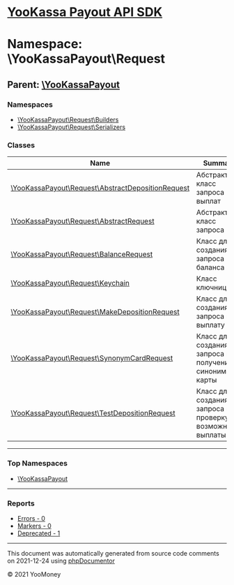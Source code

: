 # [YooKassa Payout API SDK](../home.md)

# Namespace: \YooKassaPayout\Request
## Parent: [\YooKassaPayout](../namespaces/yookassapayout.md)
### Namespaces
* [\YooKassaPayout\Request\Builders](../namespaces/yookassapayout-request-builders.md)
* [\YooKassaPayout\Request\Serializers](../namespaces/yookassapayout-request-serializers.md)
### Classes
| Name | Summary |
| ---- | ------- |
| [\YooKassaPayout\Request\AbstractDepositionRequest](../classes/YooKassaPayout-Request-AbstractDepositionRequest.md) | Абстрактный класс запроса выплат |
| [\YooKassaPayout\Request\AbstractRequest](../classes/YooKassaPayout-Request-AbstractRequest.md) | Абстрактный класс запроса |
| [\YooKassaPayout\Request\BalanceRequest](../classes/YooKassaPayout-Request-BalanceRequest.md) | Класс для создания запроса баланса |
| [\YooKassaPayout\Request\Keychain](../classes/YooKassaPayout-Request-Keychain.md) | Класс ключница |
| [\YooKassaPayout\Request\MakeDepositionRequest](../classes/YooKassaPayout-Request-MakeDepositionRequest.md) | Класс для создания запроса на выплату |
| [\YooKassaPayout\Request\SynonymCardRequest](../classes/YooKassaPayout-Request-SynonymCardRequest.md) | Класс для создания запроса на получение синонима карты |
| [\YooKassaPayout\Request\TestDepositionRequest](../classes/YooKassaPayout-Request-TestDepositionRequest.md) | Класс для создания запроса на проверку возможности выплаты |

---

### Top Namespaces

* [\YooKassaPayout](../namespaces/yookassapayout.md)

---

### Reports
* [Errors - 0](../reports/errors.md)
* [Markers - 0](../reports/markers.md)
* [Deprecated - 1](../reports/deprecated.md)

---

This document was automatically generated from source code comments on 2021-12-24 using [phpDocumentor](http://www.phpdoc.org/)

&copy; 2021 YooMoney